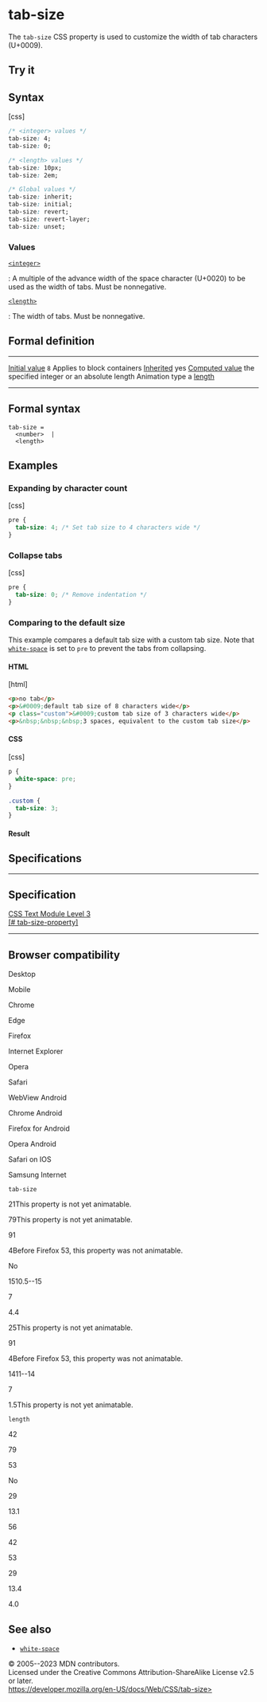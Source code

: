 tab-size
========

The `tab-size` CSS property is used to customize the width of tab
characters (U+0009).

Try it
------

Syntax
------

[css]

```css
/* <integer> values */
tab-size: 4;
tab-size: 0;

/* <length> values */
tab-size: 10px;
tab-size: 2em;

/* Global values */
tab-size: inherit;
tab-size: initial;
tab-size: revert;
tab-size: revert-layer;
tab-size: unset;
```

### Values

[`<integer>`](integer.md)

:   A multiple of the advance width of the space character (U+0020) to
    be used as the width of tabs. Must be nonnegative.

[`<length>`](length.md)

:   The width of tabs. Must be nonnegative.

Formal definition
-----------------

  ---------------------------------- ---------------------------------------------
  [Initial value](initial_value.md)     `8`
  Applies to                         block containers
  [Inherited](inheritance.md)           yes
  [Computed value](computed_value.md)   the specified integer or an absolute length
  Animation type                     a [length](length.md#interpolation)
  ---------------------------------- ---------------------------------------------

Formal syntax
-------------

```
tab-size = 
  <number>  |
  <length>  
```

Examples
--------

### Expanding by character count

[css]

```css
pre {
  tab-size: 4; /* Set tab size to 4 characters wide */
}
```

### Collapse tabs

[css]

```css
pre {
  tab-size: 0; /* Remove indentation */
}
```

### Comparing to the default size

This example compares a default tab size with a custom tab size. Note
that [`white-space`](white-space.md) is set to `pre` to prevent the tabs
from collapsing.

#### HTML

[html]

```html
<p>no tab</p>
<p>&#0009;default tab size of 8 characters wide</p>
<p class="custom">&#0009;custom tab size of 3 characters wide</p>
<p>&nbsp;&nbsp;&nbsp;3 spaces, equivalent to the custom tab size</p>
```

#### CSS

[css]

```css
p {
  white-space: pre;
}

.custom {
  tab-size: 3;
}
```

#### Result

Specifications
--------------

  -----------------------------------------------------------------------------------

Specification
  -----------------------------------------------------------------------------------

  [CSS Text Module Level 3\
  [\#
  tab-size-property]](https://drafts.csswg.org/css-text/#tab-size-property)

  -----------------------------------------------------------------------------------

Browser compatibility
---------------------

Desktop

Mobile

Chrome

Edge

Firefox

Internet Explorer

Opera

Safari

WebView Android

Chrome Android

Firefox for Android

Opera Android

Safari on IOS

Samsung Internet

`tab-size`

21This property is not yet animatable.

79This property is not yet animatable.

91

4Before Firefox 53, this property was not animatable.

No

1510.5--15

7

4.4

25This property is not yet animatable.

91

4Before Firefox 53, this property was not animatable.

1411--14

7

1.5This property is not yet animatable.

`length`

42

79

53

No

29

13.1

56

42

53

29

13.4

4.0

See also
--------

- [`white-space`](white-space.md)

© 2005--2023 MDN contributors.\
Licensed under the Creative Commons Attribution-ShareAlike License v2.5
or later.\
https://developer.mozilla.org/en-US/docs/Web/CSS/tab-size>
